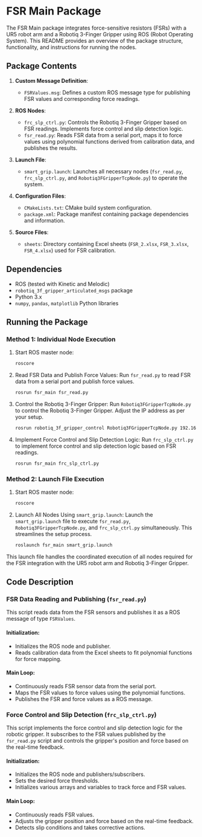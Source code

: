 # FSR Main Package

The FSR Main package integrates force-sensitive resistors (FSRs) with a UR5 robot arm and a Robotiq 3-Finger Gripper using ROS (Robot Operating System). This README provides an overview of the package structure, functionality, and instructions for running the nodes.

## Package Contents

1. **Custom Message Definition**:
   - `FSRValues.msg`: Defines a custom ROS message type for publishing FSR values and corresponding force readings.

2. **ROS Nodes**:
   - `frc_slp_ctrl.py`: Controls the Robotiq 3-Finger Gripper based on FSR readings. Implements force control and slip detection logic.
   - `fsr_read.py`: Reads FSR data from a serial port, maps it to force values using polynomial functions derived from calibration data, and publishes the results.

3. **Launch File**:
   - `smart_grip.launch`: Launches all necessary nodes (`fsr_read.py`, `frc_slp_ctrl.py`, and `Robotiq3FGripperTcpNode.py`) to operate the system.

4. **Configuration Files**:
   - `CMakeLists.txt`: CMake build system configuration.
   - `package.xml`: Package manifest containing package dependencies and information.

5. **Source Files**:
   - `sheets`: Directory containing Excel sheets (`FSR_2.xlsx`, `FSR_3.xlsx`, `FSR_4.xlsx`) used for FSR calibration.

## Dependencies

- ROS (tested with Kinetic and Melodic)
- `robotiq_3f_gripper_articulated_msgs` package
- Python 3.x
- `numpy`, `pandas`, `matplotlib` Python libraries

## Running the Package

### Method 1: Individual Node Execution

1. Start ROS master node:
   ```bash
   roscore
   ```

2. Read FSR Data and Publish Force Values: Run `fsr_read.py` to read FSR data from a serial port and publish force values.

   ```bash
   rosrun fsr_main fsr_read.py
   ```

3. Control the Robotiq 3-Finger Gripper: Run `Robotiq3FGripperTcpNode.py` to control the Robotiq 3-Finger Gripper. Adjust the IP address as per your setup.

   ```bash
   rosrun robotiq_3f_gripper_control Robotiq3FGripperTcpNode.py 192.168.1.11
   ```

4. Implement Force Control and Slip Detection Logic: Run `frc_slp_ctrl.py` to implement force control and slip detection logic based on FSR readings.

   ```bash
   rosrun fsr_main frc_slp_ctrl.py
   ```

### Method 2:  Launch File Execution

1. Start ROS master node:
   ```bash
   roscore
   ```

2. Launch All Nodes Using `smart_grip.launch`: Launch the `smart_grip.launch` file to execute `fsr_read.py`, `Robotiq3FGripperTcpNode.py`, and `frc_slp_ctrl.py` simultaneously. This streamlines the setup process.

   ```bash
   roslaunch fsr_main smart_grip.launch
   ```
This launch file handles the coordinated execution of all nodes required for the FSR integration with the UR5 robot arm and Robotiq 3-Finger Gripper.

## Code Description

### FSR Data Reading and Publishing (`fsr_read.py`)

This script reads data from the FSR sensors and publishes it as a ROS message of type `FSRValues`.

#### Initialization:

- Initializes the ROS node and publisher.
- Reads calibration data from the Excel sheets to fit polynomial functions for force mapping.

#### Main Loop:

- Continuously reads FSR sensor data from the serial port.
- Maps the FSR values to force values using the polynomial functions.
- Publishes the FSR and force values as a ROS message.

### Force Control and Slip Detection (`frc_slp_ctrl.py`)

This script implements the force control and slip detection logic for the robotic gripper. It subscribes to the FSR values published by the `fsr_read.py` script and controls the gripper's position and force based on the real-time feedback.

#### Initialization:

- Initializes the ROS node and publishers/subscribers.
- Sets the desired force thresholds.
- Initializes various arrays and variables to track force and FSR values.

#### Main Loop:

- Continuously reads FSR values.
- Adjusts the gripper position and force based on the real-time feedback.
- Detects slip conditions and takes corrective actions.

